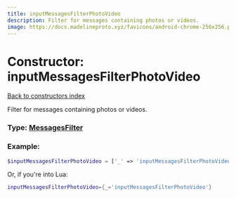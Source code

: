 ```yaml
---
title: inputMessagesFilterPhotoVideo
description: Filter for messages containing photos or videos.
image: https://docs.madelineproto.xyz/favicons/android-chrome-256x256.png
---
```

# Constructor: inputMessagesFilterPhotoVideo  
[Back to constructors index](index.md)



Filter for messages containing photos or videos.




### Type: [MessagesFilter](../types/MessagesFilter.md)


### Example:

```php
$inputMessagesFilterPhotoVideo = ['_' => 'inputMessagesFilterPhotoVideo'];
```  


Or, if you're into Lua:

```lua
inputMessagesFilterPhotoVideo={_='inputMessagesFilterPhotoVideo'}

```


